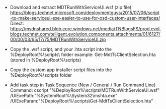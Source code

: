 * Download and extract MDTRunWithServiceUI.wsf (zip file)
  https://blogs.technet.microsoft.com/deploymentguys/2015/07/06/script-to-make-serviceui-exe-easier-to-use-for-osd-custom-user-interfaces/
  Direct: https://msdnshared.blob.core.windows.net/media/TNBlogsFS/prod.evol.blogs.technet.com/telligent.evolution.components.attachments/01/6127/00/00/03/65/17/75/MDTRunWithServiceUI.zip

* Copy the .wsf script, and your .hta script into the %DeployRoot%\scripts\ folder
  example: Get-MdtTsClientSelection.hta (stored in %DeployRoot%\scripts\)

* Copy the custom app installer script files into the %DeployRoot%\scripts folder

* Add task step in Task Sequence (New / General / Run Command Line)
  Command: cscript "%DeployRoot%\scripts\MDTRunWithServiceUI.wsf" /UIExePath:"%SystemRoot%\System32\mshta.exe" /UIExeParam:"%DeployRoot%\scripts\Get-MdtTsClientSelection.hta"

